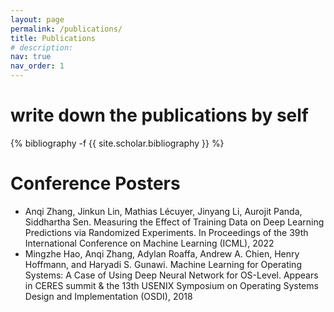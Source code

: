 ```yaml
---
layout: page
permalink: /publications/
title: Publications
# description: 
nav: true
nav_order: 1
---
```

<!-- _pages/publications.md -->
<!-- <div class="publications">

{% bibliography -f {{ site.scholar.bibliography }} %}

</div> -->

# write down the publications by self

<!-- _pages/publications.md -->
<div class="publications">

{% bibliography -f {{ site.scholar.bibliography }} %}

</div>

# Conference Posters

- Anqi Zhang, Jinkun Lin, Mathias Lécuyer, Jinyang Li, Aurojit Panda, Siddhartha Sen. Measuring the Effect of Training Data on Deep Learning Predictions via Randomized Experiments. In Proceedings of the 39th International Conference on Machine Learning (ICML), 2022
- Mingzhe Hao, Anqi Zhang, Adylan Roaffa, Andrew A. Chien, Henry Hoffmann, and Haryadi S. Gunawi. Machine Learning for Operating Systems: A Case of Using Deep Neural Network for OS-Level. Appears in CERES summit & the 13th USENIX Symposium on Operating Systems Design and Implementation (OSDI), 2018
